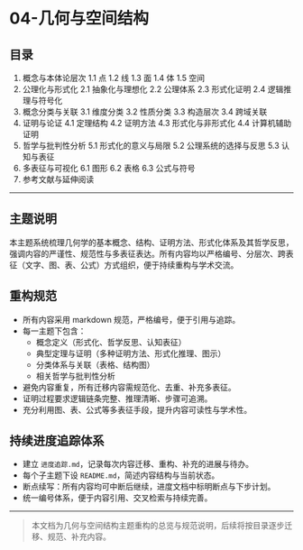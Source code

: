 # 04-几何与空间结构

## 目录

1. 概念与本体论层次
   1.1 点
   1.2 线
   1.3 面
   1.4 体
   1.5 空间
2. 公理化与形式化
   2.1 抽象化与理想化
   2.2 公理体系
   2.3 形式化证明
   2.4 逻辑推理与符号化
3. 概念分类与关联
   3.1 维度分类
   3.2 性质分类
   3.3 构造层次
   3.4 跨域关联
4. 证明与论证
   4.1 定理结构
   4.2 证明方法
   4.3 形式化与非形式化
   4.4 计算机辅助证明
5. 哲学与批判性分析
   5.1 形式化的意义与局限
   5.2 公理系统的选择与反思
   5.3 认知与表征
6. 多表征与可视化
   6.1 图形
   6.2 表格
   6.3 公式与符号
7. 参考文献与延伸阅读

---

## 主题说明

本主题系统梳理几何学的基本概念、结构、证明方法、形式化体系及其哲学反思，强调内容的严谨性、规范性与多表征表达。所有内容均以严格编号、分层次、跨表征（文字、图、表、公式）方式组织，便于持续重构与学术交流。

## 重构规范

- 所有内容采用 markdown 规范，严格编号，便于引用与追踪。
- 每一主题下包含：
  - 概念定义（形式化、哲学反思、认知表征）
  - 典型定理与证明（多种证明方法、形式化推理、图示）
  - 分类体系与关联（表格、结构图）
  - 相关哲学与批判性分析
- 避免内容重复，所有迁移内容需规范化、去重、补充多表征。
- 证明过程要求逻辑链条完整、推理清晰、步骤可追溯。
- 充分利用图、表、公式等多表征手段，提升内容可读性与学术性。

## 持续进度追踪体系

- 建立 `进度追踪.md`，记录每次内容迁移、重构、补充的进展与待办。
- 每个子主题下设 `README.md`，简述内容结构与当前状态。
- 断点续写：所有内容均可中断后继续，进度文档中标明断点与下步计划。
- 统一编号体系，便于内容引用、交叉检索与持续完善。

---

> 本文档为几何与空间结构主题重构的总览与规范说明，后续将按目录逐步迁移、规范、补充内容。
